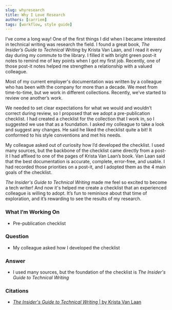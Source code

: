 ```yaml
---
slug: whyresearch
title: Why I Love Research
authors: [carriem]
tags: [workflow, style guide]
---
```


I’ve come a long way! One of the first things I did when I became interested in technical writing was research the field. I found a great book, *The Insider’s Guide to Technical Writing* by Krista Van Laan, and I read it every day during my commute to the library. I filled it with bright green post-it notes to remind me of key points when I got my first job. Recently, one of those post-it notes helped me strengthen a relationship with a valued colleague.

Most of my current employer's documentation was written by a colleague who has been with the company for more than a decade. We meet from time-to-time, but we work in different collections. Recently, we’ve started to review one another’s work.

We needed to set clear expectations for what we would and wouldn’t correct during review, so I proposed that we adopt a pre-publication checklist. I had created a checklist for the collection that I work in, so I suggested we use that as a foundation. I asked my colleague to take a look and suggest any changes. He said he liked the checklist quite a bit! It conformed to his style conventions and met his needs.

My colleague asked out of curiosity how I’d developed the checklist. I used many sources, but the backbone of the checklist came directly from a post-it I had affixed to one of the pages of Krista Van Laan’s book. Van Laan said that the best documentation is accurate, complete, error-free, and usable. I had recorded those priorities on a post-it, and I adopted them as the 4 main goals of the checklist.

*The Insider's Guide to Technical Writing* made me feel so excited to become a tech writer! And now it's helped me create a checklist that an experienced colleague is willing to adopt. It’s fun to reminisce about that time of exploration, and it’s rewarding to see the results of my research.

### What I’m Working On

* Pre-publication checklist

### Question

* My colleague asked how I developed the checklist

### Answer

* I used many sources, but the foundation of the checklist is *The Insider's Guide to Technical Writing*

### Citations

* [*The Insider's Guide to Technical Writing* | by Krista Van Laan](https://bookshop.org/p/books/the-insider-s-guide-to-technical-writing-krista-van-laan/18378904?ean=9781937434786)
